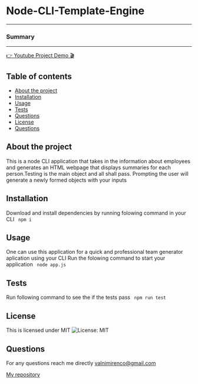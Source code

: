 # Node-CLI-Template-Engine
---
### Summary
---
[👉 Youtube Project Demo 🎬](https://youtu.be/2glmRQ8SeM4)

## Table of contents

- [About the project](#About-the-project)
- [Installation](#Installation)
- [Usage](#Usage)
- [Tests](#Tests)
- [Questions](#Questions)
- [License](#License)
- [Questions](#Questions)

## About the project

This is a node CLI application that takes in  the information about employees and generates an HTML webpage that displays summaries for each person.Testing is the main object and all shall pass.
Prompting the user will generate a newly formed objects with your inputs

## Installation

Download and install dependencies by running folowing command in your CLI
` npm i`

## Usage 

One can use this application for a quick and professional team generator aplication using your CLI
Run the folowing command to start your application
` node app.js`

## Tests

Run following command to see the if the tests pass
` npm run test`

## License

This is licensed under MIT
![License: MIT](https://img.shields.io/badge/License-MIT-yellow.svg)

## Questions

For any questions reach me directly 
<valnimirenco@gmail.com>

[My repository](http://github.com/valiant87)